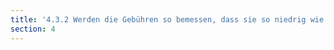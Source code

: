 ```yaml
---
title: '4.3.2 Werden die Gebühren so bemessen, dass sie so niedrig wie möglich sind und keinesfalls abschreckend wirken?'
section: 4
---
```

